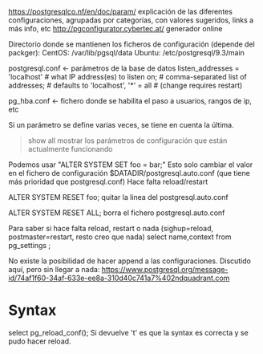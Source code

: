 https://postgresqlco.nf/en/doc/param/
  explicación de las diferentes configuraciones, agrupadas por categorías, con valores sugeridos, links a más info, etc
http://pgconfigurator.cybertec.at/
generador online

Directorio donde se mantienen los ficheros de configuración (depende del packger):
CentOS: /var/lib/pgsql/data
Ubuntu: /etc/postgresql/9.3/main

postgresql.conf <- parámetros de la base de datos
 listen_addresses = 'localhost'         # what IP address(es) to listen on;
                                        # comma-separated list of addresses;
                                        # defaults to 'localhost', '*' = all
                                        # (change requires restart)


pg_hba.conf <- fichero donde se habilita el paso a usuarios, rangos de ip, etc


Si un parámetro se define varias veces, se tiene en cuenta la última.


> show all
mostrar los parámetros de configuración que están actualmente funcionando


Podemos usar "ALTER SYSTEM SET foo = bar;"
Esto solo cambiar el valor en el fichero de configuración $DATADIR/postgresql.auto.conf (que tiene más prioridad que postgresql.conf)
Hace falta reload/restart

ALTER SYSTEM RESET foo;
  quitar la linea del postgresql.auto.conf

ALTER SYSTEM RESET ALL;
  borra el fichero postgresql.auto.conf


Para saber si hace falta reload, restart o nada (sighup=reload, postmaster=restart, resto creo que nada)
select name,context from pg_settings ;


No existe la posibilidad de hacer append a las configuraciones.
Discutido aquí, pero sin llegar a nada: https://www.postgresql.org/message-id/74af1f60-34af-633e-ee8a-310d40c741a7%402ndquadrant.com


# Syntax
select pg_reload_conf();
Si devuelve 't' es que la syntax es correcta y se pudo hacer reload.
